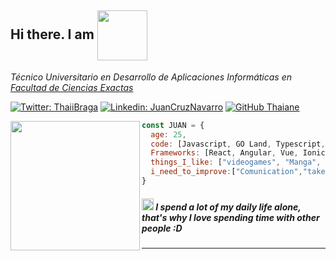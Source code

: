 
  <h2>Hi there. I am <img align="center" src="https://i.imgur.com/1AOSFrd.jpeg" width="80" pading-top="20" > </h2>
 


<p><em>Técnico Universitario en Desarrollo de Aplicaciones Informáticas en <a href="http://www.unb.br"><a href="https://web.exa.unicen.edu.ar/es">Facultad de Ciencias Exactas</a>
</em></p>

[![Twitter: ThaiiBraga](https://img.shields.io/twitter/follow/ThaiiBraga?style=social)](https://twitter.com/ThaiiBraga)
[![Linkedin: JuanCruzNavarro](https://img.shields.io/badge/-JuanCruzNavarro-blue?style=flat-square&logo=Linkedin&logoColor=white&link=)](https://www.linkedin.com/in/thaianebraga/)
[![GitHub Thaiane](https://img.shields.io/github/followers/JuanCruu?label=follow&style=social)](https://github.com/JuanCruu)

<img align='left' src="https://c.tenor.com/wJURHkOb3aUAAAAd/obonti.gif" width="207">


  
```javascript
const JUAN = {
  age: 25,
  code: [Javascript, GO Land, Typescript, HTML, CSS, PHP, Java, Mysql ,Docker],
  Frameworks: [React, Angular, Vue, Ionic, Bootstrap, laravel],
  things_I_like: ["videogames", "Manga", "Anime","Books","memes","learnssometimes"],
  i_need_to_improve:["Comunication","take it serious","be funny"]
}
```

<h5><img  src="https://i.imgur.com/8nLFCVP.png" width="19"> <em><b>I spend a lot of my daily life alone, that's why I love spending time with other people :D</em></h5>

---
